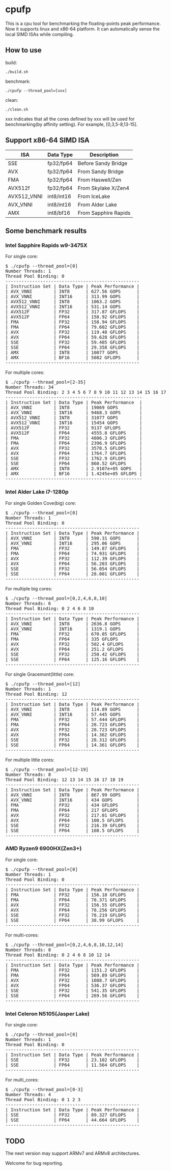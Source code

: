 # cpufp

This is a cpu tool for benchmarking the floating-points peak performance. Now it supports linux and x86-64 platform. It can automatically sense the local SIMD ISAs while compiling.

## How to use

build:

`./build.sh`

benchmark:

`./cpufp --thread_pool=[xxx]`

clean:

`./clean.sh`

xxx indicates that all the cores defined by xxx will be used for benchmarking(by affinity setting). For example, [0,3,5-8,13-15].

## Support x86-64 SIMD ISA

|ISA|Data Type|Description|
| ------------ | ------------ | ------------ |
|SSE|fp32/fp64|Before Sandy Bridge|
|AVX|fp32/fp64|From Sandy Bridge|
|FMA|fp32/fp64|From Haswell/Zen|
|AVX512f|fp32/fp64|From Skylake X/Zen4|
|AVX512_VNNI|int8/int16|From IceLake|
|AVX_VNNI|int8/int16|From Alder Lake|
|AMX|int8/bf16|From Sapphire Rapids|

## Some benchmark results

### Intel Sapphire Rapids w9-3475X

For single core:

<pre>
$ ./cpufp --thread_pool=[0]
Number Threads: 1
Thread Pool Binding: 0
--------------------------------------------------
| Instruction Set | Data Type | Peak Performance |
| AVX_VNNI        | INT8      | 627.56 GOPS      |
| AVX_VNNI        | INT16     | 313.99 GOPS      |
| AVX512_VNNI     | INT8      | 1063.2 GOPS      |
| AVX512_VNNI     | INT16     | 531.14 GOPS      |
| AVX512F         | FP32      | 317.87 GFLOPS    |
| AVX512F         | FP64      | 158.92 GFLOPS    |
| FMA             | FP32      | 158.94 GFLOPS    |
| FMA             | FP64      | 79.602 GFLOPS    |
| AVX             | FP32      | 119.48 GFLOPS    |
| AVX             | FP64      | 59.628 GFLOPS    |
| SSE             | FP32      | 59.405 GFLOPS    |
| SSE             | FP64      | 29.358 GFLOPS    |
| AMX             | INT8      | 10077 GOPS       |
| AMX             | BF16      | 5082 GFLOPS      |
--------------------------------------------------
</pre>

For multiple cores:

<pre>
$ ./cpufp --thread_pool=[2-35]
Number Threads: 34
Thread Pool Binding: 2 3 4 5 6 7 8 9 10 11 12 13 14 15 16 17 18 19 20 21 22 23 24 25 26 27 28 29 30 31 32 33 34 35
---------------------------------------------------
| Instruction Set | Data Type | Peak Performance  |
| AVX_VNNI        | INT8      | 19069 GOPS        |
| AVX_VNNI        | INT16     | 9468.3 GOPS       |
| AVX512_VNNI     | INT8      | 31077 GOPS        |
| AVX512_VNNI     | INT16     | 15454 GOPS        |
| AVX512F         | FP32      | 9137 GFLOPS       |
| AVX512F         | FP64      | 4555.8 GFLOPS     |
| FMA             | FP32      | 4806.3 GFLOPS     |
| FMA             | FP64      | 2396.9 GFLOPS     |
| AVX             | FP32      | 3578.5 GFLOPS     |
| AVX             | FP64      | 1764.7 GFLOPS     |
| SSE             | FP32      | 1762.9 GFLOPS     |
| SSE             | FP64      | 860.52 GFLOPS     |
| AMX             | INT8      | 2.9107e+05 GOPS   |
| AMX             | BF16      | 1.4245e+05 GFLOPS |
---------------------------------------------------
</pre>

### Intel Alder Lake i7-1280p

For single Golden Cove(big) core:

<pre>
$ ./cpufp --thread_pool=[0]
Number Threads: 1
Thread Pool Binding: 0
--------------------------------------------------
| Instruction Set | Data Type | Peak Performance |
| AVX_VNNI        | INT8      | 590.31 GOPS      |
| AVX_VNNI        | INT16     | 295.06 GOPS      |
| FMA             | FP32      | 149.87 GFLOPS    |
| FMA             | FP64      | 74.931 GFLOPS    |
| AVX             | FP32      | 112.39 GFLOPS    |
| AVX             | FP64      | 56.203 GFLOPS    |
| SSE             | FP32      | 56.054 GFLOPS    |
| SSE             | FP64      | 28.001 GFLOPS    |
--------------------------------------------------
</pre>

For multiple big cores:

<pre>
$ ./cpufp --thread_pool=[0,2,4,6,8,10]
Number Threads: 6
Thread Pool Binding: 0 2 4 6 8 10
--------------------------------------------------
| Instruction Set | Data Type | Peak Performance |
| AVX_VNNI        | INT8      | 2636.8 GOPS      |
| AVX_VNNI        | INT16     | 1319.1 GOPS      |
| FMA             | FP32      | 670.05 GFLOPS    |
| FMA             | FP64      | 335 GFLOPS       |
| AVX             | FP32      | 502.4 GFLOPS     |
| AVX             | FP64      | 251.2 GFLOPS     |
| SSE             | FP32      | 250.42 GFLOPS    |
| SSE             | FP64      | 125.16 GFLOPS    |
--------------------------------------------------
</pre>

For single Gracemont(little) core:

<pre>
$ ./cpufp --thread_pool=[12]
Number Threads: 1
Thread Pool Binding: 12
--------------------------------------------------
| Instruction Set | Data Type | Peak Performance |
| AVX_VNNI        | INT8      | 114.89 GOPS      |
| AVX_VNNI        | INT16     | 57.445 GOPS      |
| FMA             | FP32      | 57.444 GFLOPS    |
| FMA             | FP64      | 28.723 GFLOPS    |
| AVX             | FP32      | 28.723 GFLOPS    |
| AVX             | FP64      | 14.362 GFLOPS    |
| SSE             | FP32      | 28.312 GFLOPS    |
| SSE             | FP64      | 14.361 GFLOPS    |
--------------------------------------------------
</pre>

For multiple little cores:

<pre>
$ ./cpufp --thread_pool=[12-19]
Number Threads: 8
Thread Pool Binding: 12 13 14 15 16 17 18 19
--------------------------------------------------
| Instruction Set | Data Type | Peak Performance |
| AVX_VNNI        | INT8      | 867.99 GOPS      |
| AVX_VNNI        | INT16     | 434 GOPS         |
| FMA             | FP32      | 434 GFLOPS       |
| FMA             | FP64      | 217 GFLOPS       |
| AVX             | FP32      | 217.01 GFLOPS    |
| AVX             | FP64      | 108.5 GFLOPS     |
| SSE             | FP32      | 216.39 GFLOPS    |
| SSE             | FP64      | 108.5 GFLOPS     |
--------------------------------------------------
</pre>

### AMD Ryzen9 6900HX(Zen3+)

For single core:

<pre>
$ ./cpufp --thread_pool=[0]
Number Threads: 1
Thread Pool Binding: 0
--------------------------------------------------
| Instruction Set | Data Type | Peak Performance |
| FMA             | FP32      | 156.18 GFLOPS    |
| FMA             | FP64      | 78.371 GFLOPS    |
| AVX             | FP32      | 156.55 GFLOPS    |
| AVX             | FP64      | 78.256 GFLOPS    |
| SSE             | FP32      | 78.219 GFLOPS    |
| SSE             | FP64      | 38.99 GFLOPS     |
--------------------------------------------------
</pre>

For multi-cores:

<pre>
$ ./cpufp --thread_pool=[0,2,4,6,8,10,12,14]
Number Threads: 8
Thread Pool Binding: 0 2 4 6 8 10 12 14
--------------------------------------------------
| Instruction Set | Data Type | Peak Performance |
| FMA             | FP32      | 1151.2 GFLOPS    |
| FMA             | FP64      | 569.89 GFLOPS    |
| AVX             | FP32      | 1088.7 GFLOPS    |
| AVX             | FP64      | 536.37 GFLOPS    |
| SSE             | FP32      | 541.35 GFLOPS    |
| SSE             | FP64      | 269.56 GFLOPS    |
--------------------------------------------------
</pre>

### Intel Celeron N5105(Jasper Lake)

For single core:

<pre>
$ ./cpufp --thread_pool=[0]
Number Threads: 1
Thread Pool Binding: 0
--------------------------------------------------
| Instruction Set | Data Type | Peak Performance |
| SSE             | FP32      | 23.102 GFLOPS    |
| SSE             | FP64      | 11.564 GFLOPS    |
--------------------------------------------------
</pre>

For multi_cores:

<pre>
$ ./cpufp --thread_pool=[0-3]
Number Threads: 4
Thread Pool Binding: 0 1 2 3
--------------------------------------------------
| Instruction Set | Data Type | Peak Performance |
| SSE             | FP32      | 89.327 GFLOPS    |
| SSE             | FP64      | 44.664 GFLOPS    |
--------------------------------------------------
</pre>

## TODO

The next version may support ARMv7 and ARMv8 architectures.

Welcome for bug reporting.
